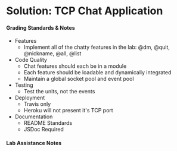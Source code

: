 # Solution: TCP Chat Application


#### Grading Standards & Notes
  * Features
    * Implement all of the chatty features in the lab: @dm, @quit, @nickname, @all, @list
  * Code Quality
    * Chat features should each be in a module
    * Each feature should be loadable and dynamically integrated
    * Maintain a global socket pool and event pool
  * Testing
    * Test the units, not the events
  * Deployment
    * Travis only
    * Heroku will not present it's TCP port
  * Documentation
    * README Standards
    * JSDoc Required

#### Lab Assistance Notes

